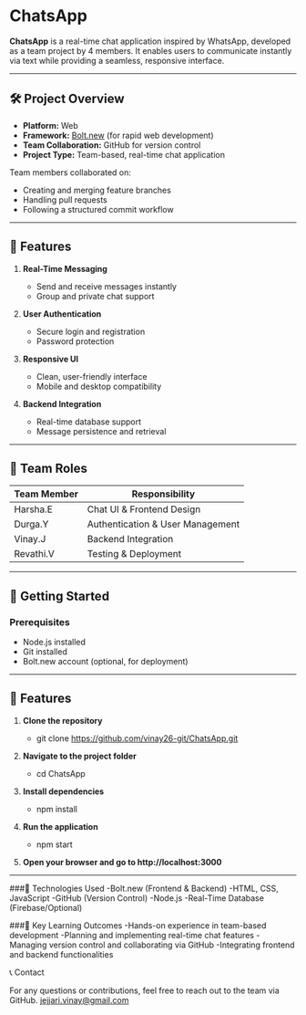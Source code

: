 # ChatsApp

**ChatsApp** is a real-time chat application inspired by WhatsApp, developed as a team project by 4 members. It enables users to communicate instantly via text while providing a seamless, responsive interface.

---

## 🛠️ Project Overview

- **Platform:** Web  
- **Framework:** [Bolt.new](https://bolt.new) (for rapid web development)  
- **Team Collaboration:** GitHub for version control  
- **Project Type:** Team-based, real-time chat application  

Team members collaborated on:  
- Creating and merging feature branches  
- Handling pull requests  
- Following a structured commit workflow  
 
---

## 🔹 Features

1. **Real-Time Messaging**  
   - Send and receive messages instantly  
   - Group and private chat support  

2. **User Authentication**  
   - Secure login and registration  
   - Password protection  

3. **Responsive UI**  
   - Clean, user-friendly interface  
   - Mobile and desktop compatibility  

4. **Backend Integration**  
   - Real-time database support  
   - Message persistence and retrieval  

---

## 👥 Team Roles

| Team Member |           Responsibility         |
|------------ |----------------------------------|
| Harsha.E    | Chat UI & Frontend Design        |
| Durga.Y     | Authentication & User Management |
| Vinay.J     | Backend Integration              |
| Revathi.V   | Testing & Deployment             |

---

## 🚀 Getting Started

### Prerequisites
- Node.js installed  
- Git installed  
- Bolt.new account (optional, for deployment)

---

## 🔹 Features

1. **Clone the repository**  
   - git clone https://github.com/vinay26-git/ChatsApp.git
   
2. **Navigate to the project folder**  
   - cd ChatsApp

3. **Install dependencies**  
   - npm install

4. **Run the application**  
   -  npm start
     
5. **Open your browser and go to http://localhost:3000**  
   
---


 ###🔗 Technologies Used
  -Bolt.new (Frontend & Backend)
  -HTML, CSS, JavaScript
  -GitHub (Version Control)
  -Node.js
  -Real-Time Database (Firebase/Optional)

 ###📌 Key Learning Outcomes
  -Hands-on experience in team-based development
  -Planning and implementing real-time chat features
  -Managing version control and collaborating via GitHub
  -Integrating frontend and backend functionalities

📞 Contact

For any questions or contributions, feel free to reach out to the team via GitHub.
jejjari.vinay@gmail.com

